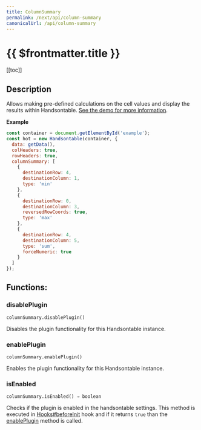 ```yaml
---
title: ColumnSummary
permalink: /next/api/column-summary
canonicalUrl: /api/column-summary
---
```


# {{ $frontmatter.title }}

[[toc]]

## Description


Allows making pre-defined calculations on the cell values and display the results within Handsontable.
[See the demo for more information](https://handsontable.com/docs/demo-summary-calculations.html).


**Example**  
```js
const container = document.getElementById('example');
const hot = new Handsontable(container, {
  data: getData(),
  colHeaders: true,
  rowHeaders: true,
  columnSummary: [
    {
      destinationRow: 4,
      destinationColumn: 1,
      type: 'min'
    },
    {
      destinationRow: 0,
      destinationColumn: 3,
      reversedRowCoords: true,
      type: 'max'
    },
    {
      destinationRow: 4,
      destinationColumn: 5,
      type: 'sum',
      forceNumeric: true
    }
  ]
});
```
## Functions:

### disablePlugin
`columnSummary.disablePlugin()`

Disables the plugin functionality for this Handsontable instance.



### enablePlugin
`columnSummary.enablePlugin()`

Enables the plugin functionality for this Handsontable instance.



### isEnabled
`columnSummary.isEnabled() ⇒ boolean`

Checks if the plugin is enabled in the handsontable settings. This method is executed in [Hooks#beforeInit](./Hooks/#beforeInit)
hook and if it returns `true` than the [enablePlugin](#ColumnSummary+enablePlugin) method is called.


